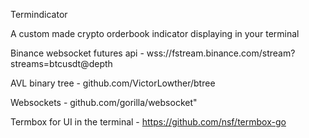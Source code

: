 Termindicator

A custom made crypto orderbook indicator displaying in your terminal

Binance websocket futures api - wss://fstream.binance.com/stream?streams=btcusdt@depth

AVL binary tree - github.com/VictorLowther/btree

Websockets - github.com/gorilla/websocket"

Termbox for UI in the terminal - https://github.com/nsf/termbox-go
